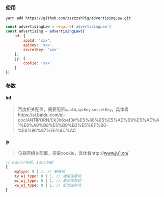 ### 使用
```shell
yarn add https://github.com/zzzzzshPig/advertisingLaw.git
```

```js
const advertisingLaw = require('advertisingLaw')
const advertising = advertisingLaw({
    bd: {
        appId: 'xxx',
        apiKey: 'xxx',
        secretKey: 'xxx'
    },
    jy: {
        cookie: 'xxx'
    }
})
```

### 参数
#### bd
> 百度相关配置，需要配置`appId`,`apiKey`,`secretKey`，具体看https://ai.baidu.com/ai-doc/ANTIPORN/Ck3h6xef3#%E5%86%85%E5%AE%B9%E5%AE%A1%E6%A0%B8%E5%B9%B3%E5%8F%B0-%E6%96%87%E6%9C%AC

#### jy
> 句易网相关配置，需要cookie，具体看http://www.ju1.cn/

``` js
// 0表示不包括，1表示包括
{
    mgtype: 0 | 1, // 敏感词
    ty_wj_type: 0 | 1, // 通用违禁词
    mz_wj_type: 0 | 1, // 美妆违禁词
    xw_wj_type: 0 | 1, // 新闻违禁词
}
```
